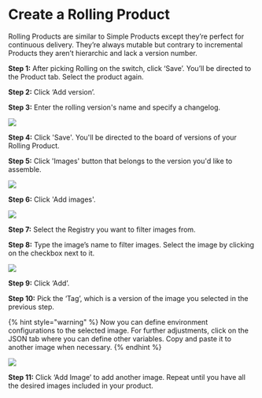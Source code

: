 # Create a Rolling Product

Rolling Products are similar to Simple Products except they’re perfect for continuous delivery. They’re always mutable but contrary to incremental Products they aren’t hierarchic and lack a version number.

**Step 1:** After picking Rolling on the switch, click ‘Save’. You’ll be directed to the Product tab. Select the product again.

**Step 2:** Click ‘Add version’.

**Step 3:** Enter the rolling version's name and specify a changelog.

![](../../../.gitbook/assets/rolling\_01.jpg)

**Step 4:** Click 'Save'. You'll be directed to the board of versions of your Rolling Product.

**Step 5:** Click 'Images' button that belongs to the version you'd like to assemble.

![](../../../.gitbook/assets/rolling\_02.jpg)

**Step 6:** Click 'Add images'.

![](../../../.gitbook/assets/rolling\_03.jpg)

**Step 7:** Select the Registry you want to filter images from.

**Step 8:** Type the image’s name to filter images. Select the image by clicking on the checkbox next to it.

![](../../../.gitbook/assets/rolling\_04.jpg)

**Step 9:** Click ‘Add’.

**Step 10:** Pick the ‘Tag’, which is a version of the image you selected in the previous step.

{% hint style="warning" %}
Now you can define environment configurations to the selected image. For further adjustments, click on the JSON tab where you can define other variables. Copy and paste it to another image when necessary.
{% endhint %}

![](../../../.gitbook/assets/rolling\_05.jpg)

**Step 11:** Click ‘Add Image’ to add another image. Repeat until you have all the desired images included in your product.
